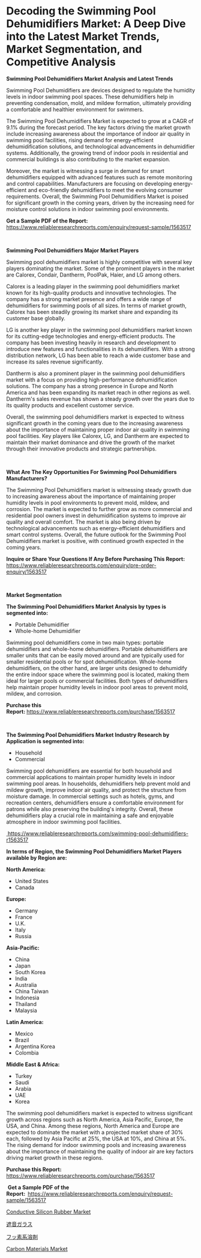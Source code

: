 <p><h1>Decoding the Swimming Pool Dehumidifiers Market: A Deep Dive into the Latest Market Trends, Market Segmentation, and Competitive Analysis</h1></p><p><strong>Swimming Pool Dehumidifiers Market Analysis and Latest Trends</strong></p>
<p><p>Swimming Pool Dehumidifiers are devices designed to regulate the humidity levels in indoor swimming pool spaces. These dehumidifiers help in preventing condensation, mold, and mildew formation, ultimately providing a comfortable and healthier environment for swimmers.</p><p>The Swimming Pool Dehumidifiers Market is expected to grow at a CAGR of 9.1% during the forecast period. The key factors driving the market growth include increasing awareness about the importance of indoor air quality in swimming pool facilities, rising demand for energy-efficient dehumidification solutions, and technological advancements in dehumidifier systems. Additionally, the growing trend of indoor pools in residential and commercial buildings is also contributing to the market expansion.</p><p>Moreover, the market is witnessing a surge in demand for smart dehumidifiers equipped with advanced features such as remote monitoring and control capabilities. Manufacturers are focusing on developing energy-efficient and eco-friendly dehumidifiers to meet the evolving consumer requirements. Overall, the Swimming Pool Dehumidifiers Market is poised for significant growth in the coming years, driven by the increasing need for moisture control solutions in indoor swimming pool environments.</p></p>
<p><strong>Get a Sample PDF of the Report:&nbsp;</strong> <a href="https://www.reliableresearchreports.com/enquiry/request-sample/1563517">https://www.reliableresearchreports.com/enquiry/request-sample/1563517</a></p>
<p>&nbsp;</p>
<p><strong>Swimming Pool Dehumidifiers Major Market Players</strong></p>
<p><p>Swimming pool dehumidifiers market is highly competitive with several key players dominating the market. Some of the prominent players in the market are Calorex, Condair, Dantherm, PoolPak, Haier, and LG among others. </p><p>Calorex is a leading player in the swimming pool dehumidifiers market known for its high-quality products and innovative technologies. The company has a strong market presence and offers a wide range of dehumidifiers for swimming pools of all sizes. In terms of market growth, Calorex has been steadily growing its market share and expanding its customer base globally. </p><p>LG is another key player in the swimming pool dehumidifiers market known for its cutting-edge technologies and energy-efficient products. The company has been investing heavily in research and development to introduce new features and functionalities in its dehumidifiers. With a strong distribution network, LG has been able to reach a wide customer base and increase its sales revenue significantly. </p><p>Dantherm is also a prominent player in the swimming pool dehumidifiers market with a focus on providing high-performance dehumidification solutions. The company has a strong presence in Europe and North America and has been expanding its market reach in other regions as well. Dantherm's sales revenue has shown a steady growth over the years due to its quality products and excellent customer service. </p><p>Overall, the swimming pool dehumidifiers market is expected to witness significant growth in the coming years due to the increasing awareness about the importance of maintaining proper indoor air quality in swimming pool facilities. Key players like Calorex, LG, and Dantherm are expected to maintain their market dominance and drive the growth of the market through their innovative products and strategic partnerships.</p></p>
<p>&nbsp;</p>
<p><strong>What Are The Key Opportunities For Swimming Pool Dehumidifiers Manufacturers?</strong></p>
<p><p>The Swimming Pool Dehumidifiers market is witnessing steady growth due to increasing awareness about the importance of maintaining proper humidity levels in pool environments to prevent mold, mildew, and corrosion. The market is expected to further grow as more commercial and residential pool owners invest in dehumidification systems to improve air quality and overall comfort. The market is also being driven by technological advancements such as energy-efficient dehumidifiers and smart control systems. Overall, the future outlook for the Swimming Pool Dehumidifiers market is positive, with continued growth expected in the coming years.</p></p>
<p><strong>Inquire or Share Your Questions If Any Before Purchasing This Report:</strong> <a href="https://www.reliableresearchreports.com/enquiry/pre-order-enquiry/1563517">https://www.reliableresearchreports.com/enquiry/pre-order-enquiry/1563517</a></p>
<p>&nbsp;</p>
<p><strong>Market Segmentation</strong></p>
<p><strong>The Swimming Pool Dehumidifiers Market Analysis by types is segmented into:</strong></p>
<p><ul><li>Portable Dehumidifier</li><li>Whole-home Dehumidifier</li></ul></p>
<p><p>Swimming pool dehumidifiers come in two main types: portable dehumidifiers and whole-home dehumidifiers. Portable dehumidifiers are smaller units that can be easily moved around and are typically used for smaller residential pools or for spot dehumidification. Whole-home dehumidifiers, on the other hand, are larger units designed to dehumidify the entire indoor space where the swimming pool is located, making them ideal for larger pools or commercial facilities. Both types of dehumidifiers help maintain proper humidity levels in indoor pool areas to prevent mold, mildew, and corrosion.</p></p>
<p><strong>Purchase this Report:&nbsp;</strong><a href="https://www.reliableresearchreports.com/purchase/1563517">https://www.reliableresearchreports.com/purchase/1563517</a></p>
<p>&nbsp;</p>
<p><strong>The Swimming Pool Dehumidifiers Market Industry Research by Application is segmented into:</strong></p>
<p><ul><li>Household</li><li>Commercial</li></ul></p>
<p><p>Swimming pool dehumidifiers are essential for both household and commercial applications to maintain proper humidity levels in indoor swimming pool areas. In households, dehumidifiers help prevent mold and mildew growth, improve indoor air quality, and protect the structure from moisture damage. In commercial settings such as hotels, gyms, and recreation centers, dehumidifiers ensure a comfortable environment for patrons while also preserving the building's integrity. Overall, these dehumidifiers play a crucial role in maintaining a safe and enjoyable atmosphere in indoor swimming pool facilities.</p></p>
<p><a href="https://www.reliableresearchreports.com/swimming-pool-dehumidifiers-r1563517">&nbsp;https://www.reliableresearchreports.com/swimming-pool-dehumidifiers-r1563517</a></p>
<p><strong>In terms of Region, the Swimming Pool Dehumidifiers Market Players available by Region are:</strong></p>
<p>
    <p> <strong> North America: </strong>
        <ul>
            <li>United States</li>
            <li>Canada</li>
        </ul>
        </p> 
    <p> <strong> Europe: </strong>
        <ul>
            <li>Germany</li>
            <li>France</li>
            <li>U.K.</li>
            <li>Italy</li>
            <li>Russia</li>
        </ul>
        </p> 
    <p> <strong> Asia-Pacific: </strong>
        <ul>
            <li>China</li>
            <li>Japan</li>
            <li>South Korea</li>
            <li>India</li>
            <li>Australia</li>
            <li>China Taiwan</li>
            <li>Indonesia</li>
            <li>Thailand</li>
            <li>Malaysia</li>
        </ul>
        </p> 
    <p> <strong> Latin America: </strong>
        <ul>
            <li>Mexico</li>
            <li>Brazil</li>
            <li>Argentina Korea</li>
            <li>Colombia</li>
        </ul>
        </p> 
    <p> <strong> Middle East & Africa: </strong>
        <ul>
            <li>Turkey</li>
            <li>Saudi</li>
            <li>Arabia</li>
            <li>UAE</li>
            <li>Korea</li>
        </ul>
    </p>
    </p>
<p><p>The swimming pool dehumidifiers market is expected to witness significant growth across regions such as North America, Asia Pacific, Europe, the USA, and China. Among these regions, North America and Europe are expected to dominate the market with a projected market share of 30% each, followed by Asia Pacific at 25%, the USA at 10%, and China at 5%. The rising demand for indoor swimming pools and increasing awareness about the importance of maintaining the quality of indoor air are key factors driving market growth in these regions.</p></p>
<p><strong>Purchase this Report: </strong><a href="https://www.reliableresearchreports.com/purchase/1563517">https://www.reliableresearchreports.com/purchase/1563517</a></p>
<p>&nbsp;<strong>Get a Sample PDF of the Report:&nbsp;&nbsp;</strong><a href="https://www.reliableresearchreports.com/enquiry/request-sample/1563517">https://www.reliableresearchreports.com/enquiry/request-sample/1563517</a></p>
<p><strong></strong></p>
<p><p><a href="https://www.linkedin.com/pulse/conductive-silicon-rubber-market-size-global-industry-overview-uqeee?trackingId=VYDvkUptBgAmDSwW%2Fimpig%3D%3D">Conductive Silicon Rubber Market</a></p><p><a href="https://github.com/EstaSprer20231/Market-Research-Report-List-1/blob/main/619706036271.md">遮音ガラス</a></p><p><a href="https://github.com/vlcostes/Market-Research-Report-List-1/blob/main/824847736270.md">フッ素系溶剤</a></p><p><a href="https://www.linkedin.com/pulse/carbon-materials-market-size-trends-growth-outlook-forecasted-m0iee?trackingId=oAlbyWDEqIPJYgx5b8236Q%3D%3D">Carbon Materials Market</a></p></p>